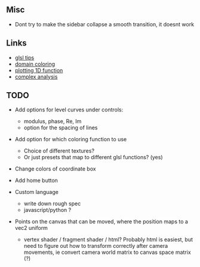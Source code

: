 ## Misc
- Dont try to make the sidebar collapse a smooth transition, it doesnt work

## Links
- [glsl tips](https://shadertoyunofficial.wordpress.com/2019/01/02/programming-tricks-in-shadertoy-glsl/)
- [domain coloring](https://www.dynamicmath.xyz/domain-coloring/dcgallery.html)
- [plotting 1D function](https://www.shadertoy.com/view/3sKSWc)
- [complex analysis](https://users.mai.liu.se/hanlu09/complex/domain_coloring.html)

## TODO
- Add options for level curves under controls: 
    - modulus, phase, Re, Im
    - option for the spacing of lines
- Add option for which coloring function to use
    - Choice of different textures? 
    - Or just presets that map to different glsl functions? (yes)

- Change colors of coordinate box 
- Add home button

- Custom language
    - write down rough spec
    - javascript/python ?

- Points on the canvas that can be moved, where the position maps to a vec2 uniform
    - vertex shader / fragment shader / html? Probably html is easiest, but need to figure
    out how to transform correctly after camera movements, ie convert camera world matrix to canvas space matrix (?)